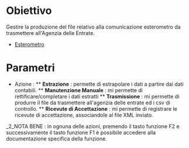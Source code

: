 
# Obiettivo

Gestire la produzione del file relativo alla comunicazione esterometro da trasmettere all'Agenzia delle Entrate.
- [Esterometro](Sorgenti/MB/DOC/C5C020_U)

# Parametri
 * Azione : 
 ** **Estrazione** :  permette di estrapolare i dati a partire dai dati contabili.
 ** **Manutenzione Manuale** :  mi permette di rettificare/completare i dati estratti
 ** **Trasmissione** :  mi permette di produrre il file da trasmettere all'agenzia delle entrate ed i csv di controllo.
 ** **Ricevute di Accettazione** :  mi permette di registrare le ricevute di accettazione, associandole al file XML inviato.

_2_NOTA BENE :  in ognuna delle azioni, premendo il tasto funzione F2 e successivamente il tasto funzione F1 è possibile accedere alla documentazione specifica della funzione.

